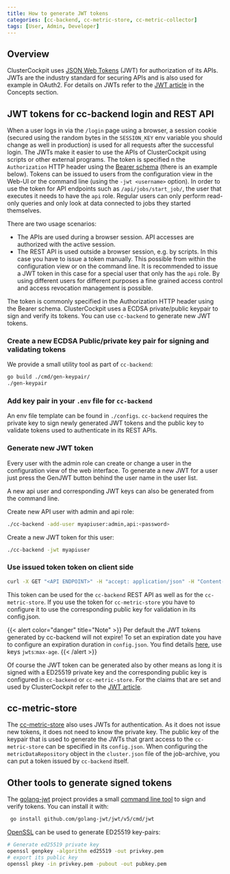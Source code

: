 ```yaml
---
title: How to generate JWT tokens
categories: [cc-backend, cc-metric-store, cc-metric-collector]
tags: [User, Admin, Developer]
---
```


## Overview

ClusterCockpit uses [JSON Web Tokens](https://jwt.io/introduction) (JWT) for
authorization of its APIs. JWTs are the industry standard for securing APIs and
is also used for example in OAuth2. For details on JWTs refer to the [JWT
article](/docs/concepts/jwtoken) in the Concepts section.

## JWT tokens for cc-backend login and REST API

When a user logs in via the `/login` page using a browser, a session cookie
(secured using the random bytes in the `SESSION_KEY` env variable you should
change as well in production) is used for all requests after the successful
login. The JWTs make it easier to use the APIs of ClusterCockpit using scripts
or other external programs. The token is specified n the `Authorization` HTTP
header using the [Bearer schema](https://datatracker.ietf.org/doc/html/rfc6750)
(there is an example below). Tokens can be issued to users from the
configuration view in the Web-UI or the command line (using the `-jwt
<username>` option). In order to use the token for API endpoints such as
`/api/jobs/start_job/`, the user that executes it needs to have the `api` role.
Regular users can only perform read-only queries and only look at data connected
to jobs they started themselves.

There are two usage scenarios:

* The APIs are used during a browser session. API accesses are authorized with
  the active session.
* The REST API is used outside a browser session, e.g. by scripts. In this case
  you have to issue a token manually. This possible from within the
  configuration view or on the command line. It is recommended to issue a JWT
  token in this case for a special user that only has the `api` role. By using
  different users for different purposes a fine grained access control and
  access revocation management is possible.

The token is commonly specified in the Authorization HTTP header using the
Bearer schema. ClusterCockpit uses a ECDSA private/public keypair to sign and
verify its tokens. You can use `cc-backend` to generate new JWT tokens.

### Create a new ECDSA Public/private key pair for signing and validating tokens

We provide a small utility tool as part of `cc-backend`:

```bash
go build ./cmd/gen-keypair/
./gen-keypair
```

### Add key pair in your `.env` file for `cc-backend`

An env file template can be found in `./configs`.
`cc-backend` requires the private key to sign newly generated JWT tokens and the
public key to validate tokens used to authenticate in its REST APIs.

### Generate new JWT token

Every user with the admin role can create or change a user in the configuration
view of the web interface. To generate a new JWT for a user just press the
GenJWT button behind the user name in the user list.

A new api user and corresponding JWT keys can also be generated from the command
line.

Create new API user with admin and api role:

```bash
./cc-backend -add-user myapiuser:admin,api:<password>
```

Create a new JWT token for this user:

```bash
./cc-backend -jwt myapiuser
```

### Use issued token token on client side

```bash
curl -X GET "<API ENDPOINT>" -H "accept: application/json" -H "Content-Type: application/json" -H "Authorization: Bearer <JWT TOKEN>"
```

This token can be used for the `cc-backend` REST API as well as for the
`cc-metric-store`. If you use the token for `cc-metric-store` you have to
configure it to use the corresponding public key for validation in its
config.json.

{{< alert color="danger" title="Note" >}}
Per default the JWT tokens generated by cc-backend will not expire! To set an
expiration date you have to configure an expiration duration in `config.json`.
You find details [here](/docs/reference/cc-backend/configuration/#configuration-options),
use keys `jwts`:`max-age`.
{{< /alert >}}

Of course the JWT token can be generated also by other means as long it is
signed with a ED25519 private key and the corresponding public key is configured
in `cc-backend` or `cc-metric-store`. For the claims that are set and used by
ClusterCockpit refer to the [JWT article](/docs/concepts/jwtoken).

## cc-metric-store

The [cc-metric-store](https://github.com/ClusterCockpit/cc-metric-store) also
uses JWTs for authentication. As it does not issue new tokens, it does not need
to know the private key. The public key of the keypair that is used to generate
the JWTs that grant access to the `cc-metric-store` can be specified in its
`config.json`. When configuring the `metricDataRepository` object in the
`cluster.json` file of the job-archive, you can put a token issued by
`cc-backend` itself.

## Other tools to generate signed tokens

The [golang-jwt](https://github.com/golang-jwt/jwt) project provides a small
[command line tool](https://github.com/golang-jwt/jwt/tree/main/cmd/jwt)
to sign and verify tokens. You can install it with:

``` bash
 go install github.com/golang-jwt/jwt/v5/cmd/jwt
```

[OpenSSL](https://docs.openssl.org/master/man1/openssl/)
can be used to generate ED25519 key-pairs:

``` bash
# Generate ed25519 private key
openssl genpkey -algorithm ed25519 -out privkey.pem
# export its public key
openssl pkey -in privkey.pem -pubout -out pubkey.pem
```
